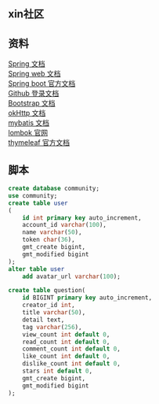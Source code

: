 ## xin社区

## 资料
[Spring 文档](https://spring.io/guides)  
[Spring web 文档](https://spring.io/guides/gs/serving-web-content/)  
[Spring boot 官方文档](https://docs.spring.io/spring-boot/docs/2.2.5.RELEASE/reference/htmlsingle/)  
[Github 登录文档](https://developer.github.com/apps/building-github-apps/creating-a-github-app/)  
[Bootstrap 文档](https://v3.bootcss.com/components/)  
[okHttp 文档](https://square.github.io/okhttp/)  
[mybatis 文档](http://mybatis.org/spring/)  
[lombok 官网](https://projectlombok.org/)  
[thymeleaf 官方文档](https://www.thymeleaf.org/doc/tutorials/3.0/usingthymeleaf.html)

## 脚本

```sql
create database community;
use community;
create table user
(
	id int primary key auto_increment,
	account_id varchar(100),
	name varchar(50),
	token char(36),
	gmt_create bigint,
	gmt_modified bigint
);
alter table user
	add avatar_url varchar(100);

create table question(
    id BIGINT primary key auto_increment,
    creator_id int,
    title varchar(50),
    detail text,
    tag varchar(256),
    view_count int default 0,
    read_count int default 0,
    comment_count int default 0,
    like_count int default 0,
    dislike_count int default 0,
    stars int default 0,
    gmt_create bigint,
    gmt_modified bigint
);
```